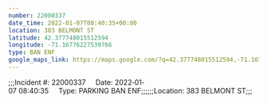 ```yaml
---
number: 22000337
date_time: 2022-01-07T08:40:35+00:00
location: 383 BELMONT ST
latitude: 42.377748015512594
longitude: -71.16776227539766
type: BAN ENF
google_maps_link: https://maps.google.com/?q=42.377748015512594,-71.16776227539766
---
```


;;;Incident #: 22000337     Date: 2022‐01‐07 08:40:35     Type: PARKING BAN ENF;;;;;;Location: 383 BELMONT ST;;;
